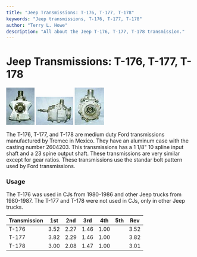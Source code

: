 ```yaml
---
title: "Jeep Transmissions: T-176, T-177, T-178"
keywords: "Jeep transmissions, T-176, T-177, T-178"
author: "Terry L. Howe"
description: "All about the Jeep T-176, T-177, T-178 transmission."
---
```


# Jeep Transmissions: T-176, T-177, T-178

[![T-176 front](/trans/t176fT.jpg)](/trans/t176f.jpg)
[![T-176 side](/trans/t176sT.jpg)](/trans/t176s.jpg)
[![T-176 back](/trans/t176bT.jpg)](/trans/t176b.jpg)

The T-176, T-177, and T-178 are medium duty Ford transmissions
manufactured by Tremec in Mexico.  They have an aluminum case with
the casting number 2604203.  This transmissions has a 1 1/8" 10 spline
input shaft and a 23 spine output shaft.  These transmissions
are very similar except for gear ratios.  These transmissions
use the standar bolt pattern used by Ford transmissions.

### Usage

The T-176 was used in CJs from 1980-1986 and other Jeep trucks
from 1980-1987.  The T-177 and T-178 were not used in CJs, only
in other Jeep trucks.

| Transmission | 1st | 2nd | 3rd | 4th | 5th | Rev |
| --- | --- | --- | --- | --- | --- | --- |
| T-176 | 3.52 | 2.27 | 1.46 | 1.00 |  | 3.52 |
| T-177 | 3.82 | 2.29 | 1.46 | 1.00 |  | 3.82 |
| T-178 | 3.00 | 2.08 | 1.47 | 1.00 |  | 3.01 |